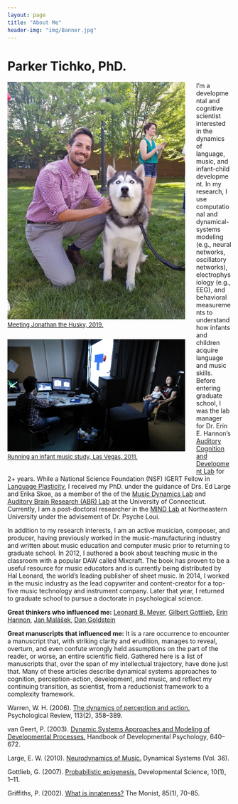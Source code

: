 ```yaml
---
layout: page
title: "About Me"
header-img: "img/Banner.jpg"
---
```

# Parker Tichko, PhD.

<div style="float: left; padding-right: 25px; padding-bottom: 25px">
	<a href="http://ptichko.github.io/img/AboutMe_pic_2.jpg">
	<img src="/img/AboutMe_pic_2.jpg" width="400" alt="Parker Tichko" onclick="_gaq.push(['_trackEvent', 'IMGs', 'Image', 'Ironman']);" />
	<figcaption>
                <font size="2">Meeting Jonathan the Husky, 2019.</font>
    </figcaption>
	</a>
</div>

<div style="float: left; padding-right: 25px; padding-bottom: 25px">
	<a href="http://ptichko.github.io/img/AboutMe2.jpg">
	<img src="/img/AboutMe2.jpg" width="400" alt="Parker Tichko" onclick="_gaq.push(['_trackEvent', 'IMGs', 'Image', 'Ironman']);" />
	<figcaption>
                <font size="2">Running an infant music study, Las Vegas, 2011.</font>
    </figcaption>
	</a>
</div>

I’m a developmental and cognitive scientist interested in the dynamics of language, music, and infant-child development. In my research, I use computational and dynamical-systems modeling (e.g., neural networks, oscillatory networks), electrophysiology (e.g., EEG), and behavioral measurements to understand how infants and children acquire language and music skills. 
Before entering graduate school, I was the lab manager for Dr. Erin E. Hannon’s [Auditory Cognition and Development Lab](https://www.ehannon.faculty.unlv.edu//Home.html) for 2+ years. 
While a National Science Foundation (NSF) IGERT Fellow in [Language Plasticity](https://www.igert.org/projects/282.html), I received my PhD. under the guidance of Drs. Ed Large and Erika Skoe, as a member of the of the [Music Dynamics Lab](https://musicdynamicslab.uconn.edu/) and [Auditory Brain Research (ABR) Lab](https://skoelab.uconn.edu/) at the University of Connecticut. Currently, I am a post-doctoral researcher in the [MIND Lab](https://web.northeastern.edu/mindlab/) at Northeastern University under the advisement of Dr. Psyche Loui.

In addition to my research interests, I am an active musician, composer, and producer, having previously worked in the music-manufacturing industry and written about music education and computer music prior to returning to graduate school. In 2012, I authored a book about teaching music in the classroom with a popular DAW called Mixcraft. The book has proven to be a useful resource for music educators and is currently being distributed by Hal Leonard, the world’s leading publisher of sheet music. In 2014, I worked in the music industry as the lead copywriter and content-creator for a top-five music technology and instrument company. Later that year, I returned to graduate school to pursue a doctorate in psychological science.

**Great thinkers who influenced me:** [Leonard B. Meyer](https://en.wikipedia.org/wiki/Leonard_B._Meyer), [Gilbert Gottlieb](https://en.wikipedia.org/wiki/Gilbert_Gottlieb), [Erin Hannon](http://ehannon.faculty.unlv.edu//home.html), [Jan Malášek](https://www.pololu.com/blog/engage-your-brain), [Dan Goldstein](https://acoustica.com/company/)

**Great manuscripts that influenced me:**
It is a rare occurrence to encounter a manuscript that, with striking clarity and erudition, manages to reveal, overturn, and even confute wrongly held assumptions on the part of the reader, or worse, an entire scientific field. Gathered here is a list of manuscripts that, over the span of my intellectual trajectory, have done just that. Many of these articles describe dynamical systems approaches to cognition, perception-action, development, and music, and reflect my continuing transition,  as scientist, from a reductionist framework to a complexity framework.

Warren, W. H. (2006). [The dynamics of perception and action.](https://doi.org/10.1037/0033-295X.113.2.358) Psychological Review, 113(2), 358–389.

van Geert, P. (2003). [Dynamic Systems Approaches and Modeling of Developmental Processes.](https://doi.org/10.4135/9781848608306) Handbook of Developmental Psychology, 640–672. 

Large, E. W. (2010). [Neurodynamics of Music.](https://doi.org/10.1007/978-1-4419-6114-3) Dynamical Systems (Vol. 36). 

Gottlieb, G. (2007). [Probabilistic epigenesis.](https://doi.org/10.1111/j.1467-7687.2007.00556.x) Developmental Science, 10(1), 1–11. 

Griffiths, P. (2002). [What is innateness?](https://doi.org/10.5840/monist20028518) The Monist, 85(1), 70–85. 
 